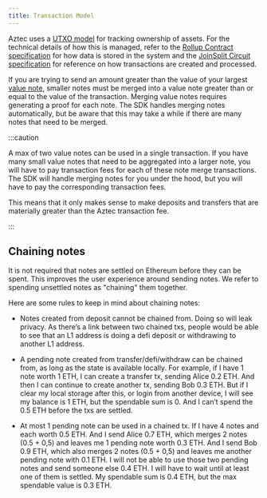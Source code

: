 ```yaml
---
title: Transaction Model
---
```


Aztec uses a [UTXO model](https://en.wikipedia.org/wiki/Unspent_transaction_output) for tracking ownership of assets. For the technical details of how this is managed, refer to the [Rollup Contract specification](../spec/rollup_contract) for how data is stored in the system and the [JoinSplit Circuit specification](../spec/join_split_circuit) for reference on how transactions are created and processed.

If you are trying to send an amount greater than the value of your largest [value note](./../glossary#value-notes), smaller notes must be merged into a value note greater than or equal to the value of the transaction. Merging value notes requires generating a proof for each note. The SDK handles merging notes automatically, but be aware that this may take a while if there are many notes that need to be merged.

:::caution

A max of two value notes can be used in a single transaction. If you have many small value notes that need to be aggregated into a larger note, you will have to pay transaction fees for each of these note merge transactions. The SDK will handle merging notes for you under the hood, but you will have to pay the corresponding transaction fees.

This means that it only makes sense to make deposits and transfers that are materially greater than the Aztec transaction fee.

:::

## Chaining notes

It is not required that notes are settled on Ethereum before they can be spent. This improves the user experience around sending notes. We refer to spending unsettled notes as "chaining" them together.

Here are some rules to keep in mind about chaining notes:

- Notes created from deposit cannot be chained from. Doing so will leak privacy. As there’s a link between two chained txs, people would be able to see that an L1 address is doing a defi deposit or withdrawing to another L1 address.

- A pending note created from transfer/defi/withdraw can be chained from, as long as the state is available locally. For example, if I have 1 note worth 1 ETH, I can create a transfer tx, sending Alice 0.2 ETH. And then I can continue to create another tx, sending Bob 0.3 ETH. But if I clear my local storage after this, or login from another device, I will see my balance is 1 ETH, but the spendable sum is 0. And I can’t spend the 0.5 ETH before the txs are settled.

- At most 1 pending note can be used in a chained tx. If I have 4 notes and each worth 0.5 ETH. And I send Alice 0.7 ETH, which merges 2 notes (0.5 + 0,5) and leaves me 1 pending note worth 0.3 ETH. And I send Bob 0.9 ETH, which also merges 2 notes (0.5 + 0,5) and leaves me another pending note with 0.1 ETH. I will not be able to use those two pending notes and send someone else 0.4 ETH. I will have to wait until at least one of them is settled. My spendable sum is 0.4 ETH, but the max spendable value is 0.3 ETH.
